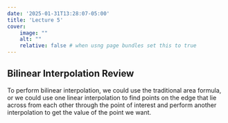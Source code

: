 ```yaml
---
date: '2025-01-31T13:28:07-05:00'
title: 'Lecture 5'
cover:
    image: ""
    alt: ""
    relative: false # when usng page bundles set this to true
---
```


## Bilinear Interpolation Review

To perform bilinear interpolation, we could use the traditional area formula, or we could use one linear interpolation to find points on the edge that lie across from each other through the point of interest and perform another interpolation to get the value of the point we want.